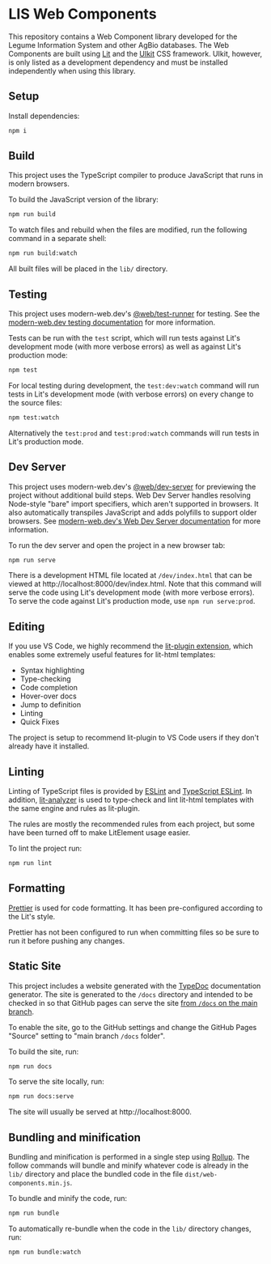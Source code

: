 # LIS Web Components

This repository contains a Web Component library developed for the Legume Information System and other AgBio databases.
The Web Components are built using [Lit](https://lit.dev/) and the [UIkit](https://getuikit.com/) CSS framework.
UIkit, however, is only listed as a development dependency and must be installed independently when using this library.

## Setup

Install dependencies:

```bash
npm i
```

## Build

This project uses the TypeScript compiler to produce JavaScript that runs in modern browsers.

To build the JavaScript version of the library:

```bash
npm run build
```

To watch files and rebuild when the files are modified, run the following command in a separate shell:

```bash
npm run build:watch
```

All built files will be placed in the `lib/` directory.

## Testing

This project uses modern-web.dev's
[@web/test-runner](https://www.npmjs.com/package/@web/test-runner) for testing. See the
[modern-web.dev testing documentation](https://modern-web.dev/docs/test-runner/overview) for
more information.

Tests can be run with the `test` script, which will run tests against Lit's development mode (with more verbose errors) as well as against Lit's production mode:

```bash
npm test
```

For local testing during development, the `test:dev:watch` command will run tests in Lit's development mode (with verbose errors) on every change to the source files:

```bash
npm test:watch
```

Alternatively the `test:prod` and `test:prod:watch` commands will run tests in Lit's production mode.

## Dev Server

This project uses modern-web.dev's [@web/dev-server](https://www.npmjs.com/package/@web/dev-server) for previewing the project without additional build steps. Web Dev Server handles resolving Node-style "bare" import specifiers, which aren't supported in browsers. It also automatically transpiles JavaScript and adds polyfills to support older browsers. See [modern-web.dev's Web Dev Server documentation](https://modern-web.dev/docs/dev-server/overview/) for more information.

To run the dev server and open the project in a new browser tab:

```bash
npm run serve
```

There is a development HTML file located at `/dev/index.html` that can be viewed at http://localhost:8000/dev/index.html. Note that this command will serve the code using Lit's development mode (with more verbose errors). To serve the code against Lit's production mode, use `npm run serve:prod`.

## Editing

If you use VS Code, we highly recommend the [lit-plugin extension](https://marketplace.visualstudio.com/items?itemName=runem.lit-plugin), which enables some extremely useful features for lit-html templates:

- Syntax highlighting
- Type-checking
- Code completion
- Hover-over docs
- Jump to definition
- Linting
- Quick Fixes

The project is setup to recommend lit-plugin to VS Code users if they don't already have it installed.

## Linting

Linting of TypeScript files is provided by [ESLint](eslint.org) and [TypeScript ESLint](https://github.com/typescript-eslint/typescript-eslint). In addition, [lit-analyzer](https://www.npmjs.com/package/lit-analyzer) is used to type-check and lint lit-html templates with the same engine and rules as lit-plugin.

The rules are mostly the recommended rules from each project, but some have been turned off to make LitElement usage easier.

To lint the project run:

```bash
npm run lint
```

## Formatting

[Prettier](https://prettier.io/) is used for code formatting. It has been pre-configured according to the Lit's style.

Prettier has not been configured to run when committing files so be sure to run it before pushing any changes.

## Static Site

This project includes a website generated with the [TypeDoc](https://typedoc.org/) documentation generator. The site is generated to the `/docs` directory and intended to be checked in so that GitHub pages can serve the site [from `/docs` on the main branch](https://help.github.com/en/github/working-with-github-pages/configuring-a-publishing-source-for-your-github-pages-site).

To enable the site, go to the GitHub settings and change the GitHub Pages &quot;Source&quot; setting to &quot;main branch `/docs` folder&quot;.</p>

To build the site, run:

```bash
npm run docs
```

To serve the site locally, run:

```bash
npm run docs:serve
```

The site will usually be served at http://localhost:8000.

## Bundling and minification

Bundling and minification is performed in a single step using [Rollup](https://rollupjs.org/guide/en/).
The follow commands will bundle and minify whatever code is already in the `lib/` directory and place the bundled code in the file `dist/web-components.min.js`.

To bundle and minify the code, run:
```bash
npm run bundle
```

To automatically re-bundle when the code in the `lib/` directory changes, run:
```bash
npm run bundle:watch
```
